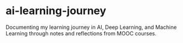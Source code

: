 # ai-learning-journey
Documenting my learning journey in AI, Deep Learning, and Machine Learning through notes and reflections from MOOC courses.
